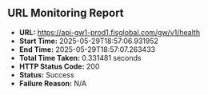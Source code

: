 ## URL Monitoring Report

- **URL:** https://api-gw1-prod1.fisglobal.com/gw/v1/health
- **Start Time:** 2025-05-29T18:57:06.931952
- **End Time:** 2025-05-29T18:57:07.263433
- **Total Time Taken:** 0.331481 seconds
- **HTTP Status Code:** 200
- **Status:** Success
- **Failure Reason:** N/A

